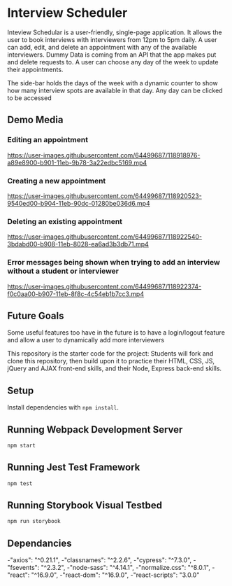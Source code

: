 # Interview Scheduler

Inteview Schedular is a user-friendly, single-page application. It allows the user to book interviews with interviewers from 12pm to 5pm daily. A user can add, edit, and delete an appointment with any of the available interviewers. Dummy Data is coming from an API that the app makes put and delete requests to. A user can choose any day of the week to update their appointments.

The side-bar holds the days of the week with a dynamic counter to show how many interview spots are available in that day. Any day can be clicked to be accessed

## Demo Media
### Editing an appointment
https://user-images.githubusercontent.com/64499687/118918976-a89e8900-b901-11eb-9b78-3a22edbc5169.mp4


### Creating a new appointment
https://user-images.githubusercontent.com/64499687/118920523-9540ed00-b904-11eb-90dc-01280be036d6.mp4


### Deleting an existing appointment
https://user-images.githubusercontent.com/64499687/118922540-3bdabd00-b908-11eb-8028-ea6ad3b3db71.mp4


### Error messages being shown when trying to add an interview without a student or interviewer

https://user-images.githubusercontent.com/64499687/118922374-f0c0aa00-b907-11eb-8f8c-4c54eb1b7cc3.mp4



## Future Goals
 
Some useful features too have in the future is to have a login/logout feature and allow a user to dynamically add more interviewers
 
This repository is the starter code for the project: Students will fork and clone this repository, then build upon it to practice their HTML, CSS, JS, jQuery and AJAX front-end skills, and their Node, Express back-end skills.

## Setup

Install dependencies with `npm install`.

## Running Webpack Development Server

```sh
npm start
```

## Running Jest Test Framework

```sh
npm test
```

## Running Storybook Visual Testbed

```sh
npm run storybook
```

## Dependancies
  -"axios": "^0.21.1",
  -"classnames": "^2.2.6",
  -"cypress": "^7.3.0",
  -"fsevents": "^2.3.2",
  -"node-sass": "^4.14.1",
  -"normalize.css": "^8.0.1",
  -"react": "^16.9.0",
  -"react-dom": "^16.9.0",
  -"react-scripts": "3.0.0"
